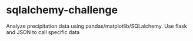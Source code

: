 # sqlalchemy-challenge
Analyze precipitation data using pandas/matplotlib/SQLalchemy.
Use flask and JSON to call specific data
